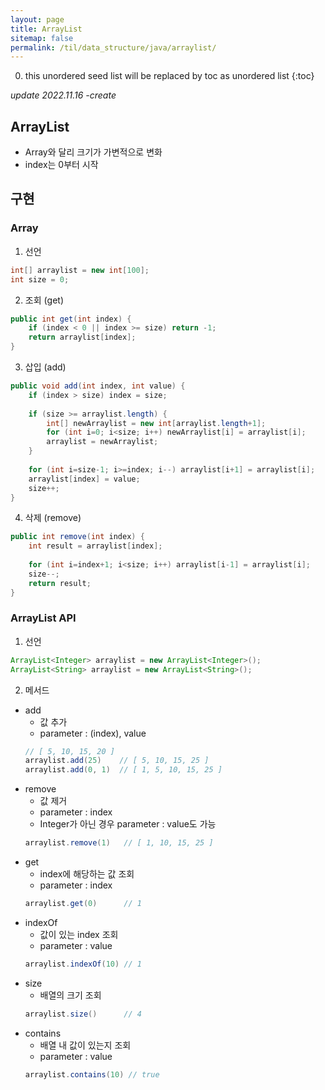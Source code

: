 ```yaml
---
layout: page
title: ArrayList
sitemap: false
permalink: /til/data_structure/java/arraylist/
---
```

0. this unordered seed list will be replaced by toc as unordered list
{:toc}

*update 2022.11.16 -create*

## ArrayList
- Array와 달리 크기가 가변적으로 변화
- index는 0부터 시작

## 구현
### Array
1. 선언
```java
int[] arraylist = new int[100];
int size = 0;
```
2. 조회 (get)
```java
public int get(int index) {
    if (index < 0 || index >= size) return -1;
    return arraylist[index];
}
```
3. 삽입 (add)
```java
public void add(int index, int value) {
    if (index > size) index = size;
    
    if (size >= arraylist.length) {
        int[] newArraylist = new int[arraylist.length+1];
        for (int i=0; i<size; i++) newArraylist[i] = arraylist[i];
        arraylist = newArraylist;
    }
    
    for (int i=size-1; i>=index; i--) arraylist[i+1] = arraylist[i];
    arraylist[index] = value;
    size++;
}
```
4. 삭제 (remove)
```java
public int remove(int index) {
    int result = arraylist[index];
    
    for (int i=index+1; i<size; i++) arraylist[i-1] = arraylist[i];
    size--;
    return result;
}
```

### ArrayList API
1. 선언
```java
ArrayList<Integer> arraylist = new ArrayList<Integer>();
ArrayList<String> arraylist = new ArrayList<String>();
```

2. 메서드
- add
  - 값 추가
  - parameter : (index), value
  ```java
  // [ 5, 10, 15, 20 ]
  arraylist.add(25)    // [ 5, 10, 15, 25 ]
  arraylist.add(0, 1)  // [ 1, 5, 10, 15, 25 ]
  ```
- remove
  - 값 제거
  - parameter : index
  - Integer가 아닌 경우 parameter : value도 가능
  ```java
  arraylist.remove(1)   // [ 1, 10, 15, 25 ]
  ```
- get
  - index에 해당하는 값 조회
  - parameter : index
  ```java
  arraylist.get(0)      // 1
  ```
- indexOf
  - 값이 있는 index 조회
  - parameter : value
  ```java
  arraylist.indexOf(10) // 1
  ```
- size
  - 배열의 크기 조회
  ```java
  arraylist.size()      // 4
  ```
- contains
  - 배열 내 값이 있는지 조회
  - parameter : value
  ```java
  arraylist.contains(10) // true
  ```
